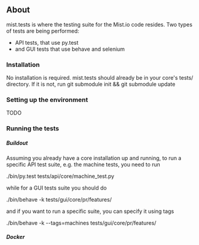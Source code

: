 ## About
mist.tests is where the testing suite for the Mist.io code resides. Two types of tests are being performed:

- API tests, that use py.test
- and GUI tests that use behave and selenium

### Installation

No installation is required. mist.tests should already be in your core's tests/ directory. If it is not, run git submodule init && git submodule update

### Setting up the environment

TODO

### Running the tests

##### Buildout

Assuming you already have a core installation up and running, to run a specific API test suite, e.g. the machine tests, you need to run

./bin/py.test tests/api/core/machine_test.py

while for a GUI tests suite you should do

./bin/behave -k tests/gui/core/pr/features/

and if you want to run a specific suite, you can specify it using tags

./bin/behave -k --tags=machines tests/gui/core/pr/features/

##### Docker
